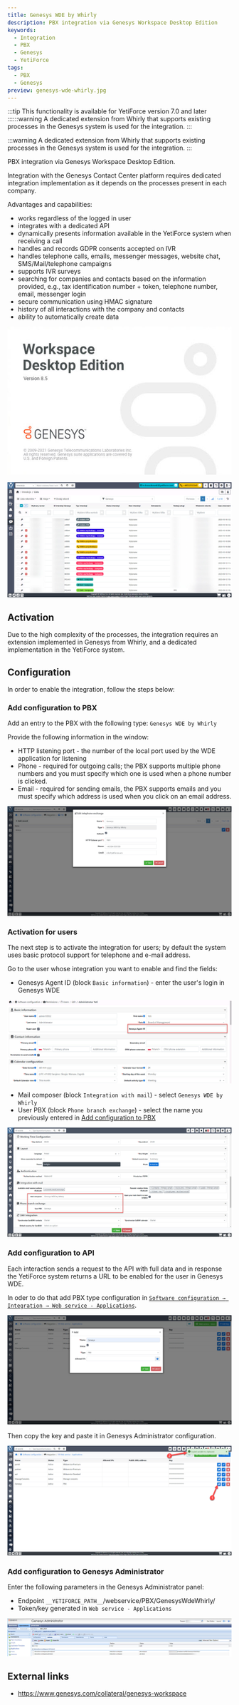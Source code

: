 ```yaml
---
title: Genesys WDE by Whirly
description: PBX integration via Genesys Workspace Desktop Edition
keywords:
  - Integration
  - PBX
  - Genesys
  - YetiForce
tags:
  - PBX
  - Genesys
preview: genesys-wde-whirly.jpg
---
```


:::tip This functionality is available for YetiForce version 7.0 and later
::::::warning A dedicated extension from Whirly that supports existing processes in the Genesys system is used for the integration.
:::

:::warning A dedicated extension from Whirly that supports existing processes in the Genesys system is used for the integration.
:::

PBX integration via Genesys Workspace Desktop Edition.

Integration with the Genesys Contact Center platform requires dedicated integration implementation as it depends on the processes present in each company.

Advantages and capabilities:

- works regardless of the logged in user
- integrates with a dedicated API
- dynamically presents information available in the YetiForce system when receiving a call
- handles and records GDPR consents accepted on IVR
- handles telephone calls, emails, messenger messages, website chat, SMS/Mail/telephone campaigns
- supports IVR surveys
- searching for companies and contacts based on the information provided, e.g., tax identification number + token, telephone number, email, messenger login
- secure communication using HMAC signature
- history of all interactions with the company and contacts
- ability to automatically create data

![genesys-wde-whirly.jpg](genesys-wde-whirly.jpg)

![genesys-crm.jpg](genesys-crm.jpg)

## Activation

Due to the high complexity of the processes, the integration requires an extension implemented in Genesys from Whirly, and a dedicated implementation in the YetiForce system.

## Configuration

In order to enable the integration, follow the steps below:

### Add configuration to PBX

Add an entry to the PBX with the following type: `Genesys WDE by Whirly`

Provide the following information in the window:

- HTTP listening port - the number of the local port used by the WDE application for listening
- Phone - required for outgoing calls; the PBX supports multiple phone numbers and you must specify which one is used when a phone number is clicked.
- Email - required for sending emails, the PBX supports emails and you must specify which address is used when you click on an email address.

![genesys-wde-whirly-1.jpg](genesys-wde-whirly-1.jpg)

### Activation for users

The next step is to activate the integration for users; by default the system uses basic protocol support for telephone and e-mail address.

Go to the user whose integration you want to enable and find the fields:

- Genesys Agent ID (block `Basic information`) - enter the user's login in Genesys WDE

![genesys-wde-whirly-2.jpg](genesys-wde-whirly-2.jpg)

- Mail composer (block `Integration with mail`) - select `Genesys WDE by Whirly`
- User PBX (block `Phone branch exchange`) - select the name you previously entered in [Add configuration to PBX](#add-configuration-to-pbx)

![genesys-wde-whirly-3.jpg](genesys-wde-whirly-3.jpg)

### Add configuration to API

Each interaction sends a request to the API with full data and in response the YetiForce system returns a URL to be enabled for the user in Genesys WDE.

In oder to do that add PBX type configuration in [`Software configuration → Integration → Web service - Applications`](/administrator-guides/integration/webservice-apps/).

![genesys-wde-whirly-4.jpg](genesys-wde-whirly-4.jpg)

Then copy the key and paste it in Genesys Administrator configuration.

![genesys-wde-whirly-5.jpg](genesys-wde-whirly-5.jpg)

### Add configuration to Genesys Administrator

Enter the following parameters in the Genesys Administrator panel:

- Endpoint `__YETIFORCE_PATH__`/webservice/PBX/GenesysWdeWhirly/
- Token/key generated in `Web service - Applications`

![genesys-wde-whirly-6.jpg](genesys-wde-whirly-6.jpg)

## External links

- https://www.genesys.com/collateral/genesys-workspace
